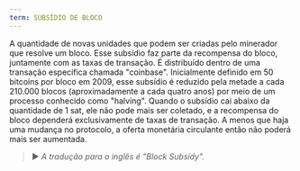 ```yaml
---
term: SUBSÍDIO DE BLOCO
---
```


A quantidade de novas unidades que podem ser criadas pelo minerador que resolve um bloco. Esse subsídio faz parte da recompensa do bloco, juntamente com as taxas de transação. É distribuído dentro de uma transação específica chamada "coinbase". Inicialmente definido em 50 bitcoins por bloco em 2009, esse subsídio é reduzido pela metade a cada 210.000 blocos (aproximadamente a cada quatro anos) por meio de um processo conhecido como "halving". Quando o subsídio cai abaixo da quantidade de 1 sat, ele não pode mais ser coletado, e a recompensa do bloco dependerá exclusivamente de taxas de transação. A menos que haja uma mudança no protocolo, a oferta monetária circulante então não poderá mais ser aumentada.

> ► *A tradução para o inglês é "Block Subsidy".*